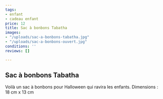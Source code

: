 ```yaml
---
tags:
- enfant
- cadeau enfant
price: 12
title: Sac à bonbons Tabatha
images:
- "/uploads/sac-a-bonbons-tabatha.jpg"
- "/uploads/sac-a-bonbons-ouvert.jpg"
conditions: ''
reviews: []

---
```

## Sac à bonbons Tabatha

Voilà un sac à bonbons pour Halloween qui ravira les enfants. Dimensions : 18 cm x 13 cm